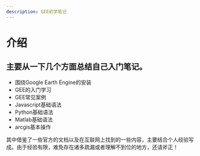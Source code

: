 ```yaml
---
description: GEE初学笔记
---
```


# 介绍

## 主要从一下几个方面总结自己入门笔记。

* 围绕Google Earth Engine的安装
* GEE的入门学习
* GEE常见案例
* Javascript基础语法
* Python基础语法
* Matlab基础语法
* arcgis基本操作

其中借鉴了一些官方的文档以及在互联网上找到的一些内容，主要结合个人经验写成。由于经验有限，难免存在诸多疏漏或者理解不到位的地方，还请斧正！

